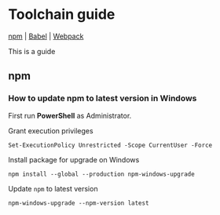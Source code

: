 
# Toolchain guide

[npm](#npm) | [Babel](#babel) | [Webpack](#webpack)

This is a guide


## npm

### How to update npm to latest version in Windows

First run **PowerShell** as Administrator.

Grant execution privileges
```
Set-ExecutionPolicy Unrestricted -Scope CurrentUser -Force
```

Install package for upgrade on Windows
```
npm install --global --production npm-windows-upgrade
```

Update `npm` to latest version
```
npm-windows-upgrade --npm-version latest
```

